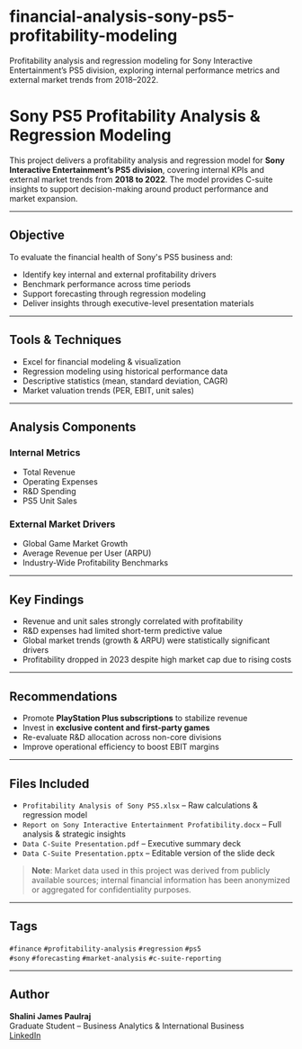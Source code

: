 # financial-analysis-sony-ps5-profitability-modeling
Profitability analysis and regression modeling for Sony Interactive Entertainment’s PS5 division, exploring internal performance metrics and external market trends from 2018–2022.
# Sony PS5 Profitability Analysis & Regression Modeling

This project delivers a profitability analysis and regression model for **Sony Interactive Entertainment’s PS5 division**, covering internal KPIs and external market trends from **2018 to 2022**. The model provides C-suite insights to support decision-making around product performance and market expansion.

---

##  Objective

To evaluate the financial health of Sony's PS5 business and:
- Identify key internal and external profitability drivers
- Benchmark performance across time periods
- Support forecasting through regression modeling
- Deliver insights through executive-level presentation materials

---

## Tools & Techniques

- Excel for financial modeling & visualization  
- Regression modeling using historical performance data  
- Descriptive statistics (mean, standard deviation, CAGR)  
- Market valuation trends (PER, EBIT, unit sales)

---

##  Analysis Components

###  Internal Metrics
- Total Revenue
- Operating Expenses
- R&D Spending
- PS5 Unit Sales

###  External Market Drivers
- Global Game Market Growth
- Average Revenue per User (ARPU)
- Industry-Wide Profitability Benchmarks

---

##  Key Findings

- Revenue and unit sales strongly correlated with profitability  
- R&D expenses had limited short-term predictive value  
- Global market trends (growth & ARPU) were statistically significant drivers  
- Profitability dropped in 2023 despite high market cap due to rising costs

---

##  Recommendations

- Promote **PlayStation Plus subscriptions** to stabilize revenue  
- Invest in **exclusive content and first-party games**  
- Re-evaluate R&D allocation across non-core divisions  
- Improve operational efficiency to boost EBIT margins

---

##  Files Included

- `Profitability Analysis of Sony PS5.xlsx` – Raw calculations & regression model  
- `Report on Sony Interactive Entertainment Profatibility.docx` – Full analysis & strategic insights  
- `Data C-Suite Presentation.pdf` – Executive summary deck  
- `Data C-Suite Presentation.pptx` – Editable version of the slide deck

>  **Note**: Market data used in this project was derived from publicly available sources; internal financial information has been anonymized or aggregated for confidentiality purposes.

---

##  Tags

`#finance` `#profitability-analysis` `#regression` `#ps5`  
`#sony` `#forecasting` `#market-analysis` `#c-suite-reporting`

---

## Author

**Shalini James Paulraj**  
Graduate Student – Business Analytics & International Business  
[LinkedIn](https://linkedin.com/in/shalinijamespaulraj)

